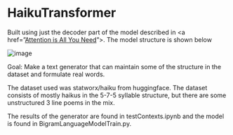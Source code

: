 # HaikuTransformer

Built using just the decoder part of the model described in <a href=”[Attention is All You Need](https://arxiv.org/abs/1706.03762)”>. The model structure is shown below

![image](https://github.com/user-attachments/assets/9256297e-a7bb-4d17-b543-31b876a5a1e0)

Goal: Make a text generator that can maintain some of the structure in the dataset and formulate real words.

The dataset used was statworx/haiku from huggingface. The dataset consists of mostly haikus in the 5-7-5 syllable structure, but there are some unstructured 3 line poems in the mix.

The results of the generator are found in testContexts.ipynb and the model is found in BigramLanguageModelTrain.py.

